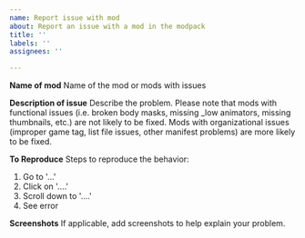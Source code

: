 ```yaml
---
name: Report issue with mod
about: Report an issue with a mod in the modpack
title: ''
labels: ''
assignees: ''

---
```


**Name of mod**
Name of the mod or mods with issues

**Description of issue**
Describe the problem. Please note that mods with functional issues (i.e. broken body masks, missing _low animators, missing thumbnails, etc.) are not likely to be fixed. Mods with organizational issues (improper game tag, list file issues, other manifest problems) are more likely to be fixed.

**To Reproduce**
Steps to reproduce the behavior:
1. Go to '...'
2. Click on '....'
3. Scroll down to '....'
4. See error

**Screenshots**
If applicable, add screenshots to help explain your problem.
